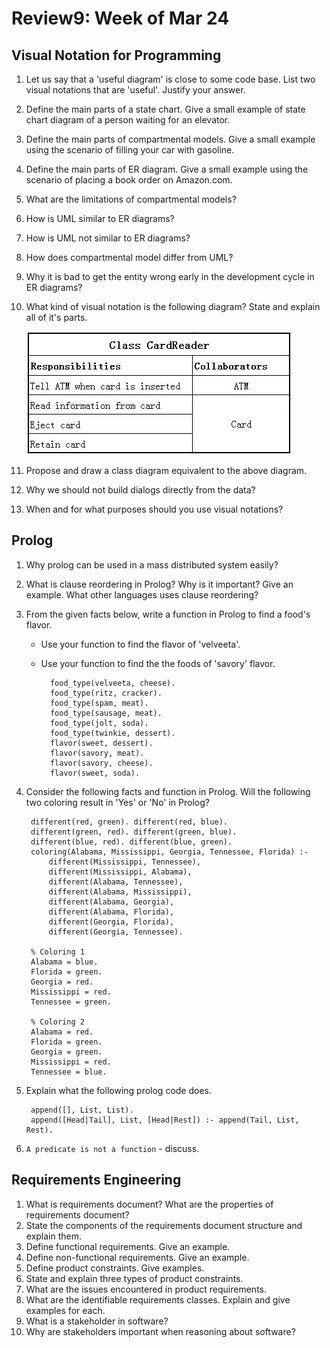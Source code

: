 # Review9: Week of Mar 24

## Visual Notation for Programming

1. Let us say that a 'useful diagram' is close to some code base. List two visual notations that are 'useful'. Justify your answer.
2. Define the main parts of a state chart. Give a small example of state chart diagram of a person waiting for an elevator.
3. Define the main parts of compartmental models. Give a small example using the scenario of filling your car with gasoline.
4. Define the main parts of ER diagram. Give a small example using the scenario of placing a book order on Amazon.com.
5. What are the limitations of compartmental models?
6. How is UML similar to ER diagrams?
7. How is UML not similar to ER diagrams?
8. How does compartmental model differ from UML?
9. Why it is bad to get the entity wrong early in the development cycle in ER diagrams?
10. What kind of visual notation is the following diagram? State and explain all of it's parts.
    
    ![](../_img/crc_ex.JPG)

11. Propose and draw a class diagram equivalent to the above diagram.
12. Why we should not build dialogs directly from the data?
13. When and for what purposes should you use visual notations?

## Prolog
1. Why prolog can be used in a mass distributed system easily?
2. What is clause reordering in Prolog? Why is it important? Give an example. What other languages uses clause reordering?
3. From the given facts below, write a function in Prolog to find a food's flavor.
    - Use your function to find the flavor of 'velveeta'.
    - Use your function to find the the foods of 'savory' flavor.

            food_type(velveeta, cheese).
            food_type(ritz, cracker).
            food_type(spam, meat).
            food_type(sausage, meat).
            food_type(jolt, soda).
            food_type(twinkie, dessert).
            flavor(sweet, dessert).
            flavor(savory, meat).
            flavor(savory, cheese).
            flavor(sweet, soda).
    
4. Consider the following facts and function in Prolog. Will the following two coloring result in 'Yes' or 'No' in Prolog?

        different(red, green). different(red, blue).
        different(green, red). different(green, blue).
        different(blue, red). different(blue, green).
        coloring(Alabama, Mississippi, Georgia, Tennessee, Florida) :-
            different(Mississippi, Tennessee),
            different(Mississippi, Alabama),
            different(Alabama, Tennessee),
            different(Alabama, Mississippi),
            different(Alabama, Georgia),
            different(Alabama, Florida),
            different(Georgia, Florida),
            different(Georgia, Tennessee).
            
        % Coloring 1
        Alabama = blue.
        Florida = green.
        Georgia = red.
        Mississippi = red.
        Tennessee = green.
        
        % Coloring 2
        Alabama = red.
        Florida = green.
        Georgia = green.
        Mississippi = red.
        Tennessee = blue.
    
5. Explain what the following prolog code does.

        append([], List, List).
        append([Head|Tail], List, [Head|Rest]) :- append(Tail, List, Rest).
        
    
6. `A predicate is not a function` - discuss.

## Requirements Engineering
1. What is requirements document? What are the properties of requirements document?
2. State the components of the requirements document structure and explain them.
3. Define functional requirements. Give an example.
4. Define non-functional requirements. Give an example.
5. Define product constraints. Give examples.
6. State and explain three types of product constraints.
7. What are the issues encountered in product requirements.
8. What are the identifiable requirements classes. Explain and give examples for each.
9. What is a stakeholder in software?
10. Why are stakeholders important when reasoning about software?
